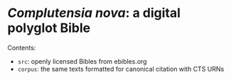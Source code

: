 # *Complutensia nova*: a digital polyglot Bible

Contents: 

- `src`: openly licensed Bibles from ebibles.org
- `corpus`: the same texts formatted for canonical citation with CTS URNs
